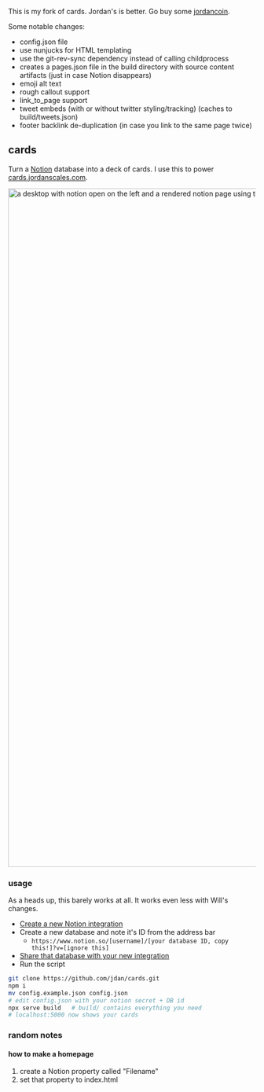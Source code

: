 This is my fork of cards. Jordan's is better. Go buy some [jordancoin](https://twitter.com/jdan/status/1473739164613029894).

Some notable changes:

- config.json file
- use nunjucks for HTML templating
- use the git-rev-sync dependency instead of calling childprocess
- creates a pages.json file in the build directory with source content artifacts (just in case Notion disappears)
- emoji alt text
- rough callout support
- link_to_page support
- tweet embeds (with or without twitter styling/tracking) (caches to build/tweets.json)
- footer backlink de-duplication (in case you link to the same page twice)

## cards

Turn a [Notion](https://notion.so) database into a deck of cards. I use this to power [cards.jordanscales.com](https://cards.jordanscales.com).

<img width="1381" alt="a desktop with notion open on the left and a rendered notion page using this library on the right" src="https://user-images.githubusercontent.com/287268/144431224-ac4673ba-e432-47d7-94c5-c82ecbadb986.png">

### usage

As a heads up, this barely works at all. It works even less with Will's changes.

- [Create a new Notion integration](https://developers.notion.com/docs/getting-started#step-1-create-an-integration)
- Create a new database and note it's ID from the address bar
  - `https://www.notion.so/[username]/[your database ID, copy this!]?v=[ignore this]`
- [Share that database with your new integration](https://developers.notion.com/docs/getting-started#step-2-share-a-database-with-your-integration)
- Run the script

```sh
git clone https://github.com/jdan/cards.git
npm i
mv config.example.json config.json
# edit config.json with your notion secret + DB id
npx serve build   # build/ contains everything you need
# localhost:5000 now shows your cards
```

### random notes

#### how to make a homepage

1. create a Notion property called "Filename"
2. set that property to index.html
